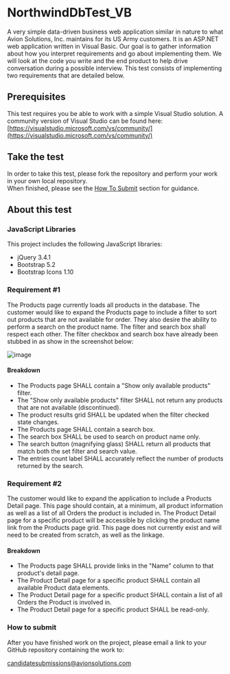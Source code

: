 # NorthwindDbTest_VB
A very simple data-driven business web application similar in nature to what
Avion Solutions, Inc. maintains for its US Army customers.  It is an ASP.NET web application written in Visual Basic.  Our goal is to gather information about how you interpret requirements
and go about implementing them.  We will look at the code you write and the end product to help drive conversation
during a possible interview.  This test consists of implementing two requirements that are detailed below.

## Prerequisites
This test requires you be able to work with a simple Visual Studio solution.  A community version of Visual Studio can be found here: [https://visualstudio.microsoft.com/vs/community/](https://visualstudio.microsoft.com/vs/community/)

## Take the test
In order to take this test, please fork the repository and perform your work in your own local repository.\
When finished, please see the [How To Submit](#how-to-submit) section for guidance.

## About this test
### JavaScript Libraries
This project includes the following JavaScript libraries:
* jQuery 3.4.1
* Bootstrap 5.2
* Bootstrap Icons 1.10

### Requirement #1
The Products page currently loads all products in the database.  The customer would like to expand the Products page to include a filter to sort out products that are not available for order.
They also desire the ability to perform a search on the product name.  The filter and search box shall respect each other.
The filter checkbox and search box have already been stubbed in as show in the screenshot below:

![image](https://github.com/AvionSolutionsInc/NorthwindDbTest_CSharp/assets/165914496/cb84a900-2c6f-4e0b-aa6d-2155e84c7dc5)

#### Breakdown
* The Products page SHALL contain a "Show only available products" filter.
* The "Show only available products" filter SHALL not return any products that are not available (discontinued).
* The product results grid SHALL be updated when the filter checked state changes.
* The Products page SHALL contain a search box.
* The search box SHALL be used to search on product name only.
* The search button (magnifying glass) SHALL return all products that match both the set filter and search value.
* The entries count label SHALL accurately reflect the number of products returned by the search.

### Requirement #2
The customer would like to expand the application to include a Products Detail page. This page should contain, at a minimum, 
all product information as well as a list of all Orders the product is included in. The Product Detail page for a specific 
product will be accessible by clicking the product name link from the Products page grid. This page does not currently exist 
and will need to be created from scratch, as well as the linkage.

#### Breakdown
* The Products page SHALL provide links in the "Name" column to that product's detail page.
* The Product Detail page for a specific product SHALL contain all available Product data elements.
* The Product Detail page for a specific product SHALL contain a list of all Orders the Product is involved in.
* The Product Detail page for a specific product SHALL be read-only.

### How to submit
After you have finished work on the project, please email a link to your GitHub repository containing the work to:

[candidatesubmissions@avionsolutions.com](mailto:candidatesubmissions@avionsolutions.com)
